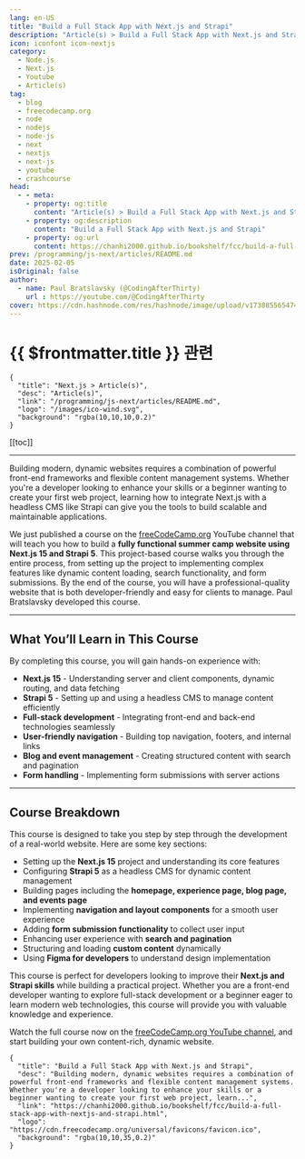 ```yaml
---
lang: en-US
title: "Build a Full Stack App with Next.js and Strapi"
description: "Article(s) > Build a Full Stack App with Next.js and Strapi"
icon: iconfont icon-nextjs
category:
  - Node.js
  - Next.js
  - Youtube
  - Article(s)
tag:
  - blog
  - freecodecamp.org
  - node
  - nodejs
  - node-js
  - next
  - nextjs
  - next-js
  - youtube
  - crashcourse
head:
  - - meta:
    - property: og:title
      content: "Article(s) > Build a Full Stack App with Next.js and Strapi"
    - property: og:description
      content: "Build a Full Stack App with Next.js and Strapi"
    - property: og:url
      content: https://chanhi2000.github.io/bookshelf/fcc/build-a-full-stack-app-with-nextjs-and-strapi.html
prev: /programming/js-next/articles/README.md
date: 2025-02-05
isOriginal: false
author:
  - name: Paul Bratslavsky (@CodingAfterThirty)
    url : https://youtube.com/@CodingAfterThirty
cover: https://cdn.hashnode.com/res/hashnode/image/upload/v1738855654744/dd05c620-8018-4c3c-9800-3948afe5277a.png
---
```


# {{ $frontmatter.title }} 관련

```component VPCard
{
  "title": "Next.js > Article(s)",
  "desc": "Article(s)",
  "link": "/programming/js-next/articles/README.md",
  "logo": "/images/ico-wind.svg",
  "background": "rgba(10,10,10,0.2)"
}
```

[[toc]]

---

<SiteInfo
  name="Build a Full Stack App with Next.js and Strapi"
  desc="Building modern, dynamic websites requires a combination of powerful front-end frameworks and flexible content management systems. Whether you're a developer looking to enhance your skills or a beginner wanting to create your first web project, learn..."
  url="https://freecodecamp.org/news/build-a-full-stack-app-with-nextjs-and-strapi"
  logo="https://cdn.freecodecamp.org/universal/favicons/favicon.ico"
  preview="https://cdn.hashnode.com/res/hashnode/image/upload/v1738855654744/dd05c620-8018-4c3c-9800-3948afe5277a.png"/>

Building modern, dynamic websites requires a combination of powerful front-end frameworks and flexible content management systems. Whether you're a developer looking to enhance your skills or a beginner wanting to create your first web project, learning how to integrate Next.js with a headless CMS like Strapi can give you the tools to build scalable and maintainable applications.

We just published a course on the [<VPIcon icon="fa-brands fa-free-code-camp"/>freeCodeCamp.org](http://freeCodeCamp.org) YouTube channel that will teach you how to build a **fully functional summer camp website using Next.js 15 and Strapi 5**. This project-based course walks you through the entire process, from setting up the project to implementing complex features like dynamic content loading, search functionality, and form submissions. By the end of the course, you will have a professional-quality website that is both developer-friendly and easy for clients to manage. Paul Bratslavsky developed this course.

---

## What You’ll Learn in This Course

By completing this course, you will gain hands-on experience with:

- **Next.js 15** - Understanding server and client components, dynamic routing, and data fetching
- **Strapi 5** - Setting up and using a headless CMS to manage content efficiently
- **Full-stack development** - Integrating front-end and back-end technologies seamlessly
- **User-friendly navigation** - Building top navigation, footers, and internal links
- **Blog and event management** - Creating structured content with search and pagination
- **Form handling** - Implementing form submissions with server actions

---

## Course Breakdown

This course is designed to take you step by step through the development of a real-world website. Here are some key sections:

- Setting up the **Next.js 15** project and understanding its core features
- Configuring **Strapi 5** as a headless CMS for dynamic content management
- Building pages including the **homepage, experience page, blog page, and events page**
- Implementing **navigation and layout components** for a smooth user experience
- Adding **form submission functionality** to collect user input
- Enhancing user experience with **search and pagination**
- Structuring and loading **custom content** dynamically
- Using **Figma for developers** to understand design implementation

This course is perfect for developers looking to improve their **Next.js and Strapi skills** while building a practical project. Whether you are a front-end developer wanting to explore full-stack development or a beginner eager to learn modern web technologies, this course will provide you with valuable knowledge and experience.

Watch the full course now on the [<VPIcon icon="fa-brands fa-youtube"/>freeCodeCamp.org YouTube channel](https://youtu.be/Q-cPtlYG1cY), and start building your own content-rich, dynamic website.

<VidStack src="youtube/Q-cPtlYG1cY" />

<!-- TODO: add ARTICLE CARD -->
```component VPCard
{
  "title": "Build a Full Stack App with Next.js and Strapi",
  "desc": "Building modern, dynamic websites requires a combination of powerful front-end frameworks and flexible content management systems. Whether you're a developer looking to enhance your skills or a beginner wanting to create your first web project, learn...",
  "link": "https://chanhi2000.github.io/bookshelf/fcc/build-a-full-stack-app-with-nextjs-and-strapi.html",
  "logo": "https://cdn.freecodecamp.org/universal/favicons/favicon.ico",
  "background": "rgba(10,10,35,0.2)"
}
```
